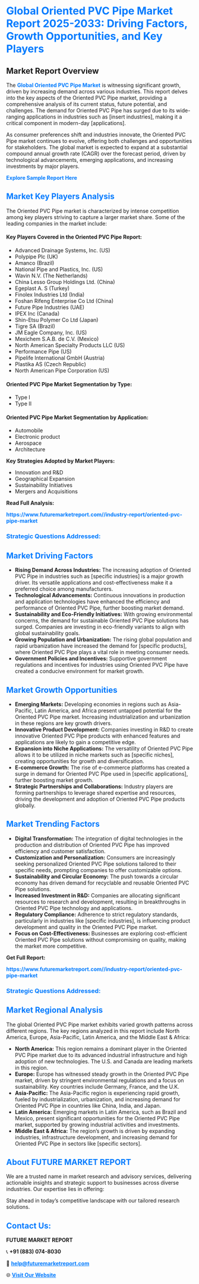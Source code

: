<h1 style="color: #007BFF;">Global Oriented PVC Pipe Market Report 2025-2033: Driving Factors, Growth Opportunities, and Key Players</h1>

<section id="overview">
<h2>Market Report Overview</h2>
<p>The <a href="https://www.futuremarketreport.com//industry-report/oriented-pvc-pipe-market" style="color: #007BFF; text-decoration: none;"><strong>Global Oriented PVC Pipe Market</strong></a> is witnessing significant growth, driven by increasing demand across various industries. This report delves into the key aspects of the Oriented PVC Pipe market, providing a comprehensive analysis of its current status, future potential, and challenges. The demand for Oriented PVC Pipe has surged due to its wide-ranging applications in industries such as [insert industries], making it a critical component in modern-day [applications].</p>
<p>As consumer preferences shift and industries innovate, the Oriented PVC Pipe market continues to evolve, offering both challenges and opportunities for stakeholders. The global market is expected to expand at a substantial compound annual growth rate (CAGR) over the forecast period, driven by technological advancements, emerging applications, and increasing investments by major players.</p>
</section>

<section id="overview">
<p><a href="https://www.futuremarketreport.com//request-sample/reportId=85722" style="color: #007BFF; text-decoration: none;"><strong>Explore Sample Report Here</strong></a></p>
</section>

<section id="key-players">
<h2 style="color: #007BFF;">Market Key Players Analysis</h2>
<p>The Oriented PVC Pipe market is characterized by intense competition among key players striving to capture a larger market share. Some of the leading companies in the market include:</p>
<h4>Key Players Covered in the Oriented PVC Pipe Report:</h4>
<ul><li>Advanced Drainage Systems, Inc. (US)</li><li>Polypipe Plc (UK)</li><li>Amanco (Brazil)</li><li>National Pipe and Plastics, Inc. (US)</li><li>Wavin N.V. (The Netherlands)</li><li>China Lesso Group Holdings Ltd. (China)</li><li>Egeplast A. S (Turkey)</li><li>Finolex Industries Ltd (India)</li><li>Foshan Rifeng Enterprise Co Ltd (China)</li><li>Future Pipe Industries (UAE)</li><li>IPEX Inc (Canada)</li><li>Shin-Etsu Polymer Co Ltd (Japan)</li><li>Tigre SA (Brazil)</li><li>JM Eagle Company, Inc. (US)</li><li>Mexichem S.A.B. de C.V. (Mexico)</li><li>North American Specialty Products LLC (US)</li><li>Performance Pipe (US)</li><li>Pipelife International GmbH (Austria)</li><li>Plastika AS (Czech Republic)</li><li>North American Pipe Corporation (US)</li></ul>
<h4>Oriented PVC Pipe Market Segmentation by Type:</h4>
<ul><li>Type I</li><li>Type II</li></ul>

<h4>Oriented PVC Pipe Market Segmentation by Application:</h4>
<ul><li>Automobile</li><li>Electronic product</li><li>Aerospace</li><li>Architecture</li></ul>
<p><strong>Key Strategies Adopted by Market Players:</strong></p>
<ul>
<li>Innovation and R&D</li>
<li>Geographical Expansion</li>
<li>Sustainability Initiatives</li>
<li>Mergers and Acquisitions</li>
</ul>
</section>

<section>
<p><strong>Read Full Analysis: </strong></p><a href="https://www.futuremarketreport.com//industry-report/oriented-pvc-pipe-market" style="color: #007BFF; text-decoration: none;"><strong>https://www.futuremarketreport.com//industry-report/oriented-pvc-pipe-market</strong></a>
<h3 style="color: #007BFF;">Strategic Questions Addressed:</h3>
</section>

<section id="driving-factors">
<h2 style="color: #007BFF;">Market Driving Factors</h2>
<ul>
<li><strong>Rising Demand Across Industries:</strong> The increasing adoption of Oriented PVC Pipe in industries such as [specific industries] is a major growth driver. Its versatile applications and cost-effectiveness make it a preferred choice among manufacturers.</li>
<li><strong>Technological Advancements:</strong> Continuous innovations in production and application technologies have enhanced the efficiency and performance of Oriented PVC Pipe, further boosting market demand.</li>
<li><strong>Sustainability and Eco-Friendly Initiatives:</strong> With growing environmental concerns, the demand for sustainable Oriented PVC Pipe solutions has surged. Companies are investing in eco-friendly variants to align with global sustainability goals.</li>
<li><strong>Growing Population and Urbanization:</strong> The rising global population and rapid urbanization have increased the demand for [specific products], where Oriented PVC Pipe plays a vital role in meeting consumer needs.</li>
<li><strong>Government Policies and Incentives:</strong> Supportive government regulations and incentives for industries using Oriented PVC Pipe have created a conducive environment for market growth.</li>
</ul>
</section>

<section id="growth-opportunities">
<h2 style="color: #007BFF;">Market Growth Opportunities</h2>
<ul>
<li><strong>Emerging Markets:</strong> Developing economies in regions such as Asia-Pacific, Latin America, and Africa present untapped potential for the Oriented PVC Pipe market. Increasing industrialization and urbanization in these regions are key growth drivers.</li>
<li><strong>Innovative Product Development:</strong> Companies investing in R&D to create innovative Oriented PVC Pipe products with enhanced features and applications are likely to gain a competitive edge.</li>
<li><strong>Expansion into Niche Applications:</strong> The versatility of Oriented PVC Pipe allows it to be utilized in niche markets such as [specific niches], creating opportunities for growth and diversification.</li>
<li><strong>E-commerce Growth:</strong> The rise of e-commerce platforms has created a surge in demand for Oriented PVC Pipe used in [specific applications], further boosting market growth.</li>
<li><strong>Strategic Partnerships and Collaborations:</strong> Industry players are forming partnerships to leverage shared expertise and resources, driving the development and adoption of Oriented PVC Pipe products globally.</li>
</ul>
</section>

<section id="trending-factors">
<h2 style="color: #007BFF;">Market Trending Factors</h2>
<ul>
<li><strong>Digital Transformation:</strong> The integration of digital technologies in the production and distribution of Oriented PVC Pipe has improved efficiency and customer satisfaction.</li>
<li><strong>Customization and Personalization:</strong> Consumers are increasingly seeking personalized Oriented PVC Pipe solutions tailored to their specific needs, prompting companies to offer customizable options.</li>
<li><strong>Sustainability and Circular Economy:</strong> The push towards a circular economy has driven demand for recyclable and reusable Oriented PVC Pipe solutions.</li>
<li><strong>Increased Investment in R&D:</strong> Companies are allocating significant resources to research and development, resulting in breakthroughs in Oriented PVC Pipe technology and applications.</li>
<li><strong>Regulatory Compliance:</strong> Adherence to strict regulatory standards, particularly in industries like [specific industries], is influencing product development and quality in the Oriented PVC Pipe market.</li>
<li><strong>Focus on Cost-Effectiveness:</strong> Businesses are exploring cost-efficient Oriented PVC Pipe solutions without compromising on quality, making the market more competitive.</li>
</ul>
</section>

<section>
<p><strong>Get Full Report: </strong></p><a href="https://www.futuremarketreport.com//industry-report/oriented-pvc-pipe-market" style="color: #007BFF; text-decoration: none;"><strong>https://www.futuremarketreport.com//industry-report/oriented-pvc-pipe-market</strong></a>
<h3 style="color: #007BFF;">Strategic Questions Addressed:</h3>
</section>


<section id="regional-analysis">
<h2 style="color: #007BFF;">Market Regional Analysis</h2>
<p>The global Oriented PVC Pipe market exhibits varied growth patterns across different regions. The key regions analyzed in this report include North America, Europe, Asia-Pacific, Latin America, and the Middle East & Africa:</p>
<ul>
<li><strong>North America:</strong> This region remains a dominant player in the Oriented PVC Pipe market due to its advanced industrial infrastructure and high adoption of new technologies. The U.S. and Canada are leading markets in this region.</li>
<li><strong>Europe:</strong> Europe has witnessed steady growth in the Oriented PVC Pipe market, driven by stringent environmental regulations and a focus on sustainability. Key countries include Germany, France, and the U.K.</li>
<li><strong>Asia-Pacific:</strong> The Asia-Pacific region is experiencing rapid growth, fueled by industrialization, urbanization, and increasing demand for Oriented PVC Pipe in countries like China, India, and Japan.</li>
<li><strong>Latin America:</strong> Emerging markets in Latin America, such as Brazil and Mexico, present significant opportunities for the Oriented PVC Pipe market, supported by growing industrial activities and investments.</li>
<li><strong>Middle East & Africa:</strong> The region’s growth is driven by expanding industries, infrastructure development, and increasing demand for Oriented PVC Pipe in sectors like [specific sectors].</li>
</ul>
</section>

<footer>
<h2 style="color: #007BFF;">About FUTURE MARKET REPORT</h2>
<p>We are a trusted name in market research and advisory services, delivering actionable insights and strategic support to businesses across diverse industries. Our expertise lies in offering:</p>

<p>Stay ahead in today’s competitive landscape with our tailored research solutions.</p>

<h2 style="color: #007BFF;">Contact Us:</h2>
<p><strong>FUTURE MARKET REPORT</strong></p>
<p>📞 <strong>+91 (883) 074-8030</strong></p>
<p>📧 <strong><a href="mailto:help@futuremarketreport.com" style="color: #007BFF;">help@futuremarketreport.com</a></strong></p>
<p>🌐 <strong><a href="https://www.futuremarketreport.com/" style="color: #007BFF;">Visit Our Website</a></strong></p>
</footer>